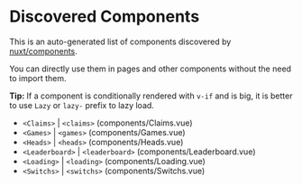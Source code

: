# Discovered Components

This is an auto-generated list of components discovered by [nuxt/components](https://github.com/nuxt/components).

You can directly use them in pages and other components without the need to import them.

**Tip:** If a component is conditionally rendered with `v-if` and is big, it is better to use `Lazy` or `lazy-` prefix to lazy load.

- `<Claims>` | `<claims>` (components/Claims.vue)
- `<Games>` | `<games>` (components/Games.vue)
- `<Heads>` | `<heads>` (components/Heads.vue)
- `<Leaderboard>` | `<leaderboard>` (components/Leaderboard.vue)
- `<Loading>` | `<loading>` (components/Loading.vue)
- `<Switchs>` | `<switchs>` (components/Switchs.vue)
